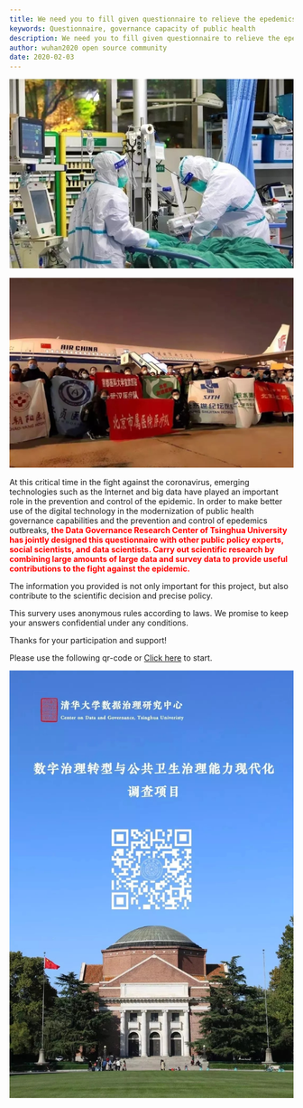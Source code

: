```yaml
---
title: We need you to fill given questionnaire to relieve the epedemics. Use more transparent data to improve the governance capacity of public health
keywords: Questionnaire, governance capacity of public health
description: We need you to fill given questionnaire to relieve the epedemics. Use more transparent data to improve the governance capacity of public health
author: wuhan2020 open source community
date: 2020-02-03
---
```


![img](/images/blog/media/need-questionnaire-1.webp)

![img](/images/blog/media/need-questionnaire-2.webp)

At this critical time in the fight against the coronavirus, emerging  technologies such as the Internet and big data have played an important role in the prevention and control of the epidemic. In order to make better use of the digital technology in the modernization of public health governance capabilities and the prevention and control of epedemics outbreaks, <span style="color:red">**the Data Governance Research Center of Tsinghua University has jointly designed this questionnaire with other public policy experts, social scientists, and data scientists. Carry out scientific research by combining large amounts of large data and survey data to provide useful contributions to the fight against the epidemic.**</span>

The information you provided is not only important for this project, but also contribute to the scientific decision and precise policy.

This survery uses anonymous rules according to laws. We promise to keep your answers confidential under any conditions.

Thanks for your participation and support!

Please use the following qr-code or [Click here](https://www.wjx.cn/m/55148108.aspx) to start.

![img](/images/blog/media/need-questionnaire-3.webp)
